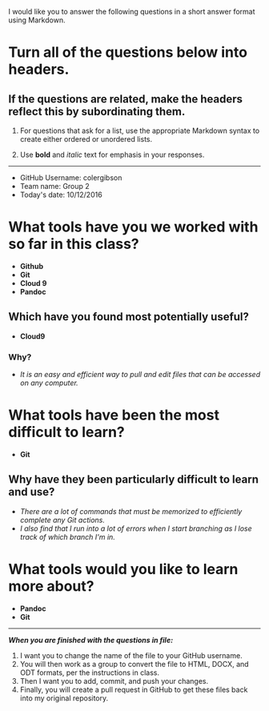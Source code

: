 I would like you to answer the following questions in a short answer format using Markdown. 

# Turn all of the questions below into headers. 

## If the questions are related, make the headers reflect this by subordinating them.  

1. For questions that ask for a list, use the appropriate Markdown syntax to create either ordered or unordered lists. 

2. Use **bold** and *italic* text for emphasis in your responses.

* * *

* GitHub Username: colergibson
* Team name: Group 2
* Today's date: 10/12/2016

# What tools have you we worked with so far in this class?
* **Github**
* **Git**
* **Cloud 9**
* **Pandoc**

## Which have you found most potentially useful? 
* **Cloud9**

### Why? 
* *It is an easy and efficient way to pull and edit files that can be accessed on any computer.*

# What tools have been the most difficult to learn? 
* **Git**

## Why have they been particularly difficult to learn and use?
* *There are a lot of commands that must be memorized to efficiently complete any Git actions.*
* *I also find that I run into a lot of errors when I start branching as I lose track of which branch I'm in.*

# What tools would you like to learn more about?
* **Pandoc**
* **Git**

* * * 

***When you are finished with the questions in file:*** 

1. I want you to change the name of the file to your GitHub username. 
2. You will then work as a group to convert the file to HTML, DOCX, and ODT formats, per the instructions in  class. 
3. Then I want you to add, commit, and push your changes. 
4. Finally, you will create a pull request in GitHub to get these files back into my original repository. 